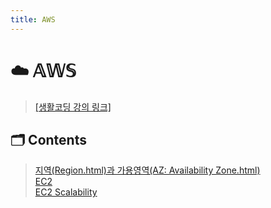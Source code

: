 ```yaml
---
title: AWS
---
```

# ☁️ 𝔸𝕎𝕊  

> [[생활코딩 강의 링크]](https/posts/AWS//opentutorials.or/posts/AWS/cours/posts/AWS/2717)

## 🗂 Contents  

> [지역(Region.html)과 가용영역(AZ: Availability Zone.html)](/posts/AWS/01_aws_info.html)  
> [EC2](/posts/AWS/02_aws_ec2.html)  
> [EC2 Scalability](/posts/AWS/03_aws_scalability.html)  
